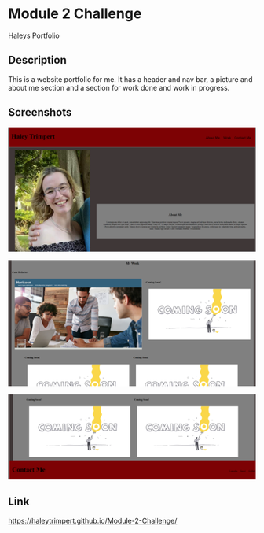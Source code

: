 # Module 2 Challenge
Haleys Portfolio

## Description

This is a website portfolio for me. It has a header and nav bar, a picture and about me section and a section for work done and work in progress.

## Screenshots

![Picture 1](assets/pictures/Screenshot1.png)

![Picture 2](assets/pictures/Screenshot2.png)

![Picture 3](assets/pictures/Screenshot3.png)

## Link
https://haleytrimpert.github.io/Module-2-Challenge/

